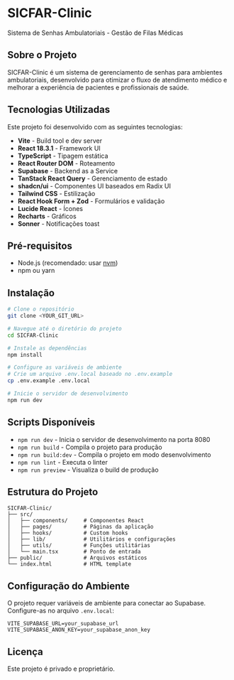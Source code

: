 # SICFAR-Clinic

Sistema de Senhas Ambulatoriais - Gestão de Filas Médicas

## Sobre o Projeto

SICFAR-Clinic é um sistema de gerenciamento de senhas para ambientes ambulatoriais, desenvolvido para otimizar o fluxo de atendimento médico e melhorar a experiência de pacientes e profissionais de saúde.

## Tecnologias Utilizadas

Este projeto foi desenvolvido com as seguintes tecnologias:

- **Vite** - Build tool e dev server
- **React 18.3.1** - Framework UI
- **TypeScript** - Tipagem estática
- **React Router DOM** - Roteamento
- **Supabase** - Backend as a Service
- **TanStack React Query** - Gerenciamento de estado
- **shadcn/ui** - Componentes UI baseados em Radix UI
- **Tailwind CSS** - Estilização
- **React Hook Form + Zod** - Formulários e validação
- **Lucide React** - Ícones
- **Recharts** - Gráficos
- **Sonner** - Notificações toast

## Pré-requisitos

- Node.js (recomendado: usar [nvm](https://github.com/nvm-sh/nvm#installing-and-updating))
- npm ou yarn

## Instalação

```bash
# Clone o repositório
git clone <YOUR_GIT_URL>

# Navegue até o diretório do projeto
cd SICFAR-Clinic

# Instale as dependências
npm install

# Configure as variáveis de ambiente
# Crie um arquivo .env.local baseado no .env.example
cp .env.example .env.local

# Inicie o servidor de desenvolvimento
npm run dev
```

## Scripts Disponíveis

- `npm run dev` - Inicia o servidor de desenvolvimento na porta 8080
- `npm run build` - Compila o projeto para produção
- `npm run build:dev` - Compila o projeto em modo desenvolvimento
- `npm run lint` - Executa o linter
- `npm run preview` - Visualiza o build de produção

## Estrutura do Projeto

```
SICFAR-Clinic/
├── src/
│   ├── components/     # Componentes React
│   ├── pages/          # Páginas da aplicação
│   ├── hooks/          # Custom hooks
│   ├── lib/            # Utilitários e configurações
│   ├── utils/          # Funções utilitárias
│   └── main.tsx        # Ponto de entrada
├── public/             # Arquivos estáticos
└── index.html          # HTML template
```

## Configuração do Ambiente

O projeto requer variáveis de ambiente para conectar ao Supabase. Configure-as no arquivo `.env.local`:

```env
VITE_SUPABASE_URL=your_supabase_url
VITE_SUPABASE_ANON_KEY=your_supabase_anon_key
```

## Licença

Este projeto é privado e proprietário.
